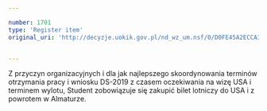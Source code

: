 ```yaml
---

number: 1701
type: 'Register item'
original_uri: 'http://decyzje.uokik.gov.pl/nd_wz_um.nsf/0/D0FE45A2ECCA3E73C125763F00382F18?OpenDocument'


---
```


Z przyczyn organizacyjnych i dla jak najlepszego skoordynowania terminów otrzymania pracy i wniosku DS-2019 z czasem oczekiwania na wizę USA i terminem wylotu, Student zobowiązuje się zakupić bilet lotniczy do USA i z powrotem w Almaturze.

